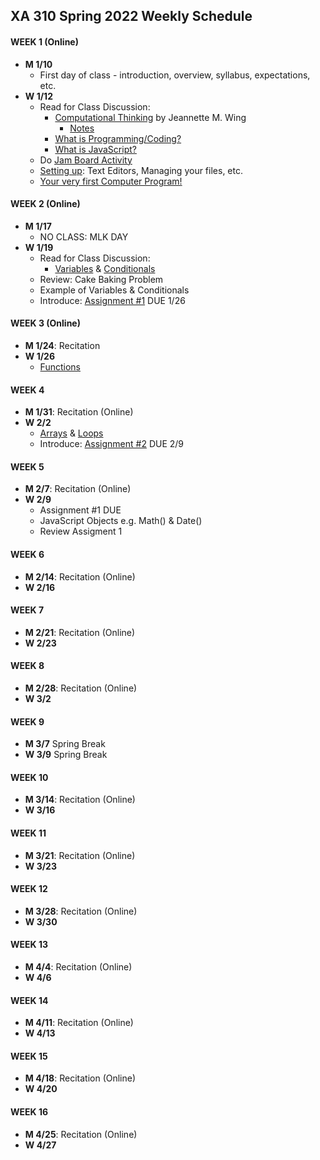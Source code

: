 ## XA 310 Spring 2022 Weekly Schedule



#### WEEK 1 (Online)
- **M	1/10**
  - First day of class - introduction, overview, syllabus, expectations, etc. 
- **W	1/12**
  - Read for Class Discussion: 
    - [Computational Thinking](https://www.cs.cmu.edu/afs/cs/usr/wing/www/publications/Wing06.pdf)  by Jeannette M. Wing
      - [Notes](/Documents/compthinking.md)   
    - [What is Programming/Coding?](https://hackr.io/blog/what-is-programming)
    - [What is JavaScript?](https://www.youtube.com/watch?v=nItSSTwBvSU) 
  - Do [Jam Board Activity](https://jamboard.google.com/d/1CteIBg4GicjIR3SPdqJBnASkEAc1ZyohZnXIJN3ARKo/edit?usp=sharing)
  - [Setting up](/Documents/settingup.md): Text Editors, Managing your files, etc. 
  - [Your very first Computer Program!](/Documents/firstprogram.md)    

#### WEEK 2 (Online)

- **M	1/17**
  - NO CLASS: MLK DAY
- **W	1/19**
  - Read for Class Discussion: 
    - [Variables](/Documents/variables.md) & [Conditionals](/Documents/conditionals.md)
  - Review: Cake Baking Problem
  - Example of Variables & Conditionals
  - Introduce: [Assignment #1](/Assignments/Assignment01.md) DUE 1/26

#### WEEK 3 (Online)
- **M	1/24**: Recitation 
- **W	1/26**
  - [Functions](Documents/functions.md)
  

#### WEEK 4 

- **M	1/31**: Recitation (Online)
- **W	2/2**
  - [Arrays](Documents/arrays.md) & [Loops](/Documents/loops.md)
  - Introduce: [Assignment #2](/Assignments/Assignment02.md) DUE 2/9

#### WEEK 5
- **M	2/7**: Recitation (Online)
- **W	2/9**
  - Assignment #1 DUE
  - JavaScript Objects e.g. Math() & Date()
  - Review Assigment 1

#### WEEK 6
- **M	2/14**: Recitation (Online)
- **W	2/16**

#### WEEK 7
- **M	2/21**: Recitation (Online)
- **W	2/23**

#### WEEK 8 
- **M	2/28**: Recitation (Online)
- **W	3/2**

#### WEEK 9
- **M	3/7** Spring Break
- **W	3/9** Spring Break

#### WEEK 10
- **M	3/14**: Recitation (Online)
- **W	3/16**

#### WEEK 11
- **M	3/21**: Recitation (Online)
- **W	3/23**
#### WEEK 12
- **M	3/28**: Recitation (Online)
- **W	3/30**

#### WEEK 13
- **M	4/4**: Recitation (Online)
- **W	4/6**

#### WEEK 14
- **M	4/11**: Recitation (Online)
- **W	4/13**
#### WEEK 15
- **M	4/18**: Recitation (Online)
- **W	4/20**

#### WEEK 16
- **M	4/25**: Recitation (Online)
- **W	4/27**

